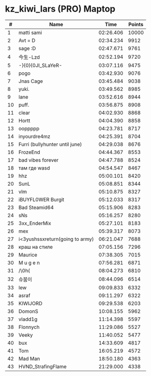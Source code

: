 # kz_kiwi_lars (PRO) Maptop

|  # | Name | Time | Points |
|-------------- | -------------- | -------------- | -------------- | 
| 1 | matti sami | 02:26.406 | 10000 | 
| 2 | Avt = D | 02:34.234 | 9912 | 
| 3 | sage :D | 02:47.671 | 9761 | 
| 4 | 今生-Lzd | 02:52.194 | 9720 | 
| 5 | -}{0}{0JI_SLaYeR- | 03:07.116 | 9475 | 
| 6 | pogo | 03:42.930 | 9076 | 
| 7 | Jnas Cage | 03:45.484 | 9038 | 
| 8 | yuki. | 03:49.562 | 8985 | 
| 9 | lane | 03:52.616 | 8944 | 
| 10 | puff. | 03:56.875 | 8908 | 
| 11 | clear | 04:02.930 | 8868 | 
| 12 | Hortt | 04:04.390 | 8858 | 
| 13 | ooppppp | 04:23.781 | 8717 | 
| 14 | inyourdre4mz | 04:25.391 | 8704 | 
| 15 | Furri (bullyhunter until june) | 04:29.038 | 8676 | 
| 16 | FrozeEnd | 04:44.367 | 8553 | 
| 17 | bad vibes forever | 04:47.788 | 8524 | 
| 18 | там где wasd | 04:54.547 | 8467 | 
| 19 | hhz | 05:00.101 | 8420 | 
| 20 | SunL | 05:08.851 | 8344 | 
| 21 | vlm | 05:10.875 | 8327 | 
| 22 | iBUYFL0WER Burgit | 05:12.033 | 8317 | 
| 23 | Bad Steamid64 | 05:15.906 | 8283 | 
| 24 | sNs | 05:16.257 | 8280 | 
| 25 | 3xx_EnderMix | 05:27.101 | 8183 | 
| 26 | mex | 05:39.317 | 8073 | 
| 27 | i<3yushssxreturn(going to army) | 06:21.047 | 7688 | 
| 28 | краш на стиле | 07:05.156 | 7296 | 
| 29 | Maurice | 07:38.305 | 7015 | 
| 30 | M u g e n | 07:56.281 | 6871 | 
| 31 | /\0h( | 08:04.273 | 6810 | 
| 32 | 슈붐이 | 08:44.096 | 6514 | 
| 33 | lew | 09:09.833 | 6332 | 
| 34 | asraf | 09:11.297 | 6322 | 
| 35 | KIWIJORD | 09:29.538 | 6203 | 
| 36 | DomonS | 10:08.155 | 5962 | 
| 37 | vladd1g | 11:14.398 | 5597 | 
| 38 | Flonnych | 11:29.086 | 5527 | 
| 39 | Veeky | 11:40.052 | 5477 | 
| 40 | bux | 14:33.609 | 4817 | 
| 41 | Tom | 16:05.219 | 4572 | 
| 42 | Mad Man | 18:50.180 | 4363 | 
| 43 | HVND_StrafingFlame | 21:29.000 | 4338 | 

